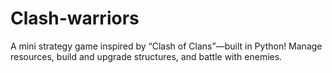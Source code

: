 # Clash-warriors
A mini strategy game inspired by “Clash of Clans”—built in Python!   Manage resources, build and upgrade structures, and battle with enemies.
